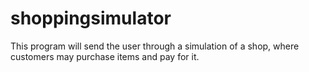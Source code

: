 # shoppingsimulator
This program will send the user through a simulation of a shop, where customers may purchase items and pay for it.
